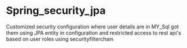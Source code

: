 # Spring_security_jpa
Customized security configuration where user details are in MY_Sql got them using JPA entity in configuration and restricted access to rest api's based on user roles using securityfilterchain
